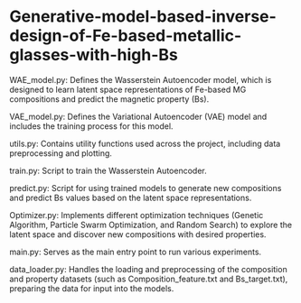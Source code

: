 # Generative-model-based-inverse-design-of-Fe-based-metallic-glasses-with-high-Bs

WAE_model.py: Defines the Wasserstein Autoencoder model, which is designed to learn latent space representations of Fe-based MG compositions and predict the magnetic property (Bs).

VAE_model.py: Defines the Variational Autoencoder (VAE) model and includes the training process for this model. 

utils.py: Contains utility functions used across the project, including data preprocessing and plotting.

train.py: Script to train the Wasserstein Autoencoder. 

predict.py: Script for using trained models to generate new compositions and predict Bs values based on the latent space representations.

Optimizer.py: Implements different optimization techniques (Genetic Algorithm, Particle Swarm Optimization, and Random Search) to explore the latent space and discover new compositions with desired properties.

main.py: Serves as the main entry point to run various experiments.

data_loader.py: Handles the loading and preprocessing of the composition and property datasets (such as Composition_feature.txt and Bs_target.txt), preparing the data for input into the models.
